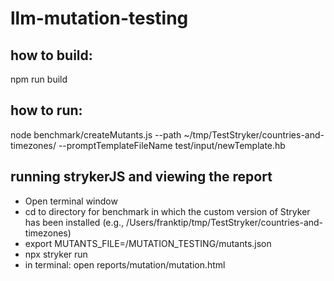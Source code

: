 # llm-mutation-testing

## how to build:

npm run build


## how to run:


node benchmark/createMutants.js --path ~/tmp/TestStryker/countries-and-timezones/  --promptTemplateFileName test/input/newTemplate.hb

## running strykerJS and viewing the report

- Open terminal window 
- cd to directory for benchmark in which the custom version of Stryker has been installed (e.g., /Users/franktip/tmp/TestStryker/countries-and-timezones)
- export MUTANTS_FILE=/MUTATION_TESTING/mutants.json
- npx stryker run
- in terminal: open reports/mutation/mutation.html
